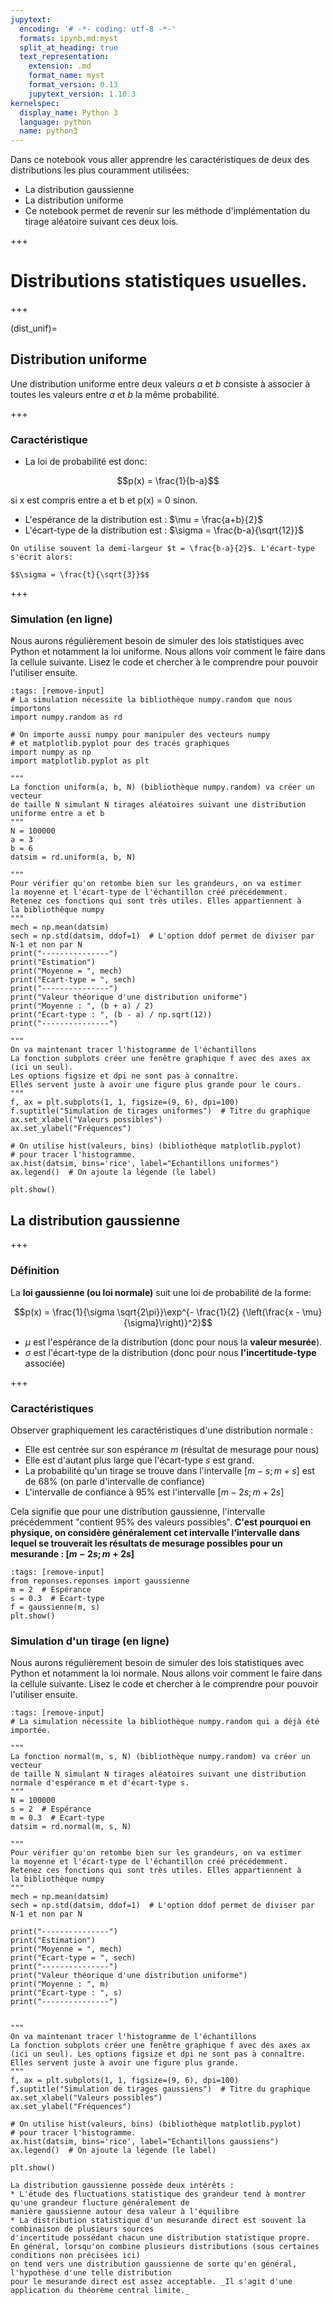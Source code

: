 ```yaml
---
jupytext:
  encoding: '# -*- coding: utf-8 -*-'
  formats: ipynb,md:myst
  split_at_heading: true
  text_representation:
    extension: .md
    format_name: myst
    format_version: 0.13
    jupytext_version: 1.10.3
kernelspec:
  display_name: Python 3
  language: python
  name: python3
---
```


Dans ce notebook vous aller apprendre les caractéristiques de deux des distributions les plus couramment utilisées:
* La distribution gaussienne
* La distribution uniforme
* Ce notebook permet de revenir sur les méthode d'implémentation du tirage aléatoire suivant ces deux lois.

+++

# Distributions statistiques usuelles.

+++

(dist_unif)=
## Distribution uniforme
Une distribution uniforme entre deux valeurs $a$ et $b$ consiste à associer à toutes les valeurs entre $a$ et $b$
la même probabilité.

+++

### Caractéristique
* La loi de probabilité est donc:

$$p(x) = \frac{1}{b-a}$$

si x est compris entre a et b et p(x) = 0 sinon.
* L'espérance de la distribution est : $\mu = \frac{a+b}{2}$
* L'écart-type de la distribution est : $\sigma = \frac{b-a}{\sqrt{12}}$

```{note}
On utilise souvent la demi-largeur $t = \frac{b-a}{2}$. L'écart-type s'écrit alors:

$$\sigma = \frac{t}{\sqrt{3}}$$
```

+++

### Simulation (en ligne)
Nous aurons régulièrement besoin de simuler des lois statistiques avec Python et notamment la loi uniforme. Nous allons voir comment le faire dans la cellule suivante. Lisez le code et chercher à le comprendre pour pouvoir l'utiliser ensuite.


```{code-cell}
:tags: [remove-input]
# La simulation nécessite la bibliothèque numpy.random que nous importons
import numpy.random as rd

# On importe aussi numpy pour manipuler des vecteurs numpy
# et matplotlib.pyplot pour des tracés graphiques
import numpy as np
import matplotlib.pyplot as plt

"""
La fonction uniform(a, b, N) (bibliothèque numpy.random) va créer un vecteur
de taille N simulant N tirages aléatoires suivant une distribution
uniforme entre a et b
"""
N = 100000
a = 3
b = 6
datsim = rd.uniform(a, b, N)

"""
Pour vérifier qu'on retombe bien sur les grandeurs, on va estimer
la moyenne et l'écart-type de l'échantillon créé précédemment.
Retenez ces fonctions qui sont très utiles. Elles appartiennent à
la bibliothèque numpy
"""
mech = np.mean(datsim)
sech = np.std(datsim, ddof=1)  # L'option ddof permet de diviser par N-1 et non par N
print("---------------")
print("Estimation")
print("Moyenne = ", mech)
print("Ecart-type = ", sech)
print("---------------")
print("Valeur théorique d'une distribution uniforme")
print("Moyenne : ", (b + a) / 2)
print("Ecart-type : ", (b - a) / np.sqrt(12))
print("---------------")

"""
On va maintenant tracer l'histogramme de l'échantillons
La fonction subplots créer une fenêtre graphique f avec des axes ax (ici un seul). 
Les options figsize et dpi ne sont pas à connaître.
Elles servent juste à avoir une figure plus grande pour le cours.
"""
f, ax = plt.subplots(1, 1, figsize=(9, 6), dpi=100)
f.suptitle("Simulation de tirages uniformes")  # Titre du graphique
ax.set_xlabel("Valeurs possibles")
ax.set_ylabel("Fréquences")

# On utilise hist(valeurs, bins) (bibliothèque matplotlib.pyplot)
# pour tracer l'histogramme.
ax.hist(datsim, bins='rice', label="Echantillons uniformes")
ax.legend()  # On ajoute la légende (le label)

plt.show()
```

## La distribution gaussienne

+++

### Définition

La __loi gaussienne (ou loi normale)__ suit une loi de probabilité de la forme:

$$p(x) = \frac{1}{\sigma \sqrt{2\pi}}\exp^{- \frac{1}{2} {\left(\frac{x - \mu}{\sigma}\right)}^2}$$

* $\mu$ est l'espérance de la distribution (donc pour nous la __valeur mesurée__).
* $\sigma$ est l'écart-type de la distribution (donc pour nous __l'incertitude-type__ associée)

+++

### Caractéristiques
Observer graphiquement les caractéristiques d'une distribution normale :
* Elle est centrée sur son espérance $m$ (résultat de mesurage pour nous)
* Elle est d'autant plus large que l'écart-type $s$ est grand.
* La probabilité qu'un tirage se trouve dans l'intervalle $[m - s; m + s]$ est de 68% (on parle d'intervalle de confiance)
* L'intervalle de confiance à 95% est l'intervalle $[m - 2s; m + 2s]$

Cela signifie que pour une distribution gaussienne, l'intervalle précédemment "contient 95% des valeurs possibles". 
__C'est pourquoi en physique, on considère généralement cet intervalle l'intervalle dans lequel se trouverait 
les résultats de mesurage possibles pour un mesurande : $[m - 2s; m + 2s]$__

```{code-cell}
:tags: [remove-input]
from reponses.reponses import gaussienne
m = 2  # Espérance
s = 0.3  # Ecart-type
f = gaussienne(m, s)
plt.show()
```

### Simulation d'un tirage (en ligne)

Nous aurons régulièrement besoin de simuler des lois statistiques avec Python et notamment la loi normale. Nous allons voir comment le faire dans la cellule suivante. Lisez le code et chercher à le comprendre pour pouvoir l'utiliser ensuite.

```{code-cell}
:tags: [remove-input]
# La simulation nécessite la bibliothèque numpy.random qui a déjà été importée.

"""
La fonction normal(m, s, N) (bibliothèque numpy.random) va créer un vecteur
de taille N simulant N tirages aléatoires suivant une distribution
normale d'espérance m et d'écart-type s.
"""
N = 100000
s = 2  # Espérance
m = 0.3  # Ecart-type
datsim = rd.normal(m, s, N)

"""
Pour vérifier qu'on retombe bien sur les grandeurs, on va estimer
la moyenne et l'écart-type de l'échantillon créé précédemment.
Retenez ces fonctions qui sont très utiles. Elles appartiennent à
la bibliothèque numpy
"""
mech = np.mean(datsim)
sech = np.std(datsim, ddof=1)  # L'option ddof permet de diviser par N-1 et non par N

print("---------------")
print("Estimation")
print("Moyenne = ", mech)
print("Ecart-type = ", sech)
print("---------------")
print("Valeur théorique d'une distribution uniforme")
print("Moyenne : ", m)
print("Ecart-type : ", s)
print("---------------")


"""
On va maintenant tracer l'histogramme de l'échantillons
La fonction subplots créer une fenêtre graphique f avec des axes ax (ici un seul). Les options figsize et dpi ne sont pas à connaître.
Elles servent juste à avoir une figure plus grande.
"""
f, ax = plt.subplots(1, 1, figsize=(9, 6), dpi=100)
f.suptitle("Simulation de tirages gaussiens")  # Titre du graphique
ax.set_xlabel("Valeurs possibles")
ax.set_ylabel("Fréquences")

# On utilise hist(valeurs, bins) (bibliothèque matplotlib.pyplot)
# pour tracer l'histogramme.
ax.hist(datsim, bins='rice', label="Echantillons gaussiens")
ax.legend()  # On ajoute la légende (le label)

plt.show()
```

````{topic} Intérêt de la distribution gaussienne
La distribution gaussienne possède deux intérêts :
* L'étude des fluctuations statistique des grandeur tend à montrer qu'une grandeur flucture généralement de
manière gaussienne autour desa valeur à l'équilibre
* La distribution statistique d'un mesurande direct est souvent la combinaison de plusieurs sources
d'incertitude possédant chacun une distribution statistique propre.
En général, lorsqu'on combine plusieurs distributions (sous certaines conditions non précisées ici)
on tend vers une distribution gaussienne de sorte qu'en général, l'hypothèse d'une telle distribution
pour le mesurande direct est assez acceptable. _Il s'agit d'une application du théorème central limite._
````
